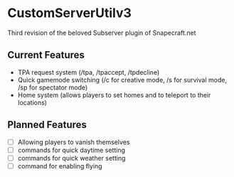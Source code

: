 # CustomServerUtilv3
Third revision of the beloved Subserver plugin of Snapecraft.net


## Current Features

* TPA request system (/tpa, /tpaccept, /tpdecline)
* Quick gamemode switching (/c for creative mode, /s for survival mode, /sp for spectator mode)
* Home system (allows players to set homes and to teleport to their locations)

## Planned Features
- [ ] Allowing players to vanish themselves
- [ ] commands for quick daytime setting
- [ ] commands for quick weather setting
- [ ] command for enabling flying
